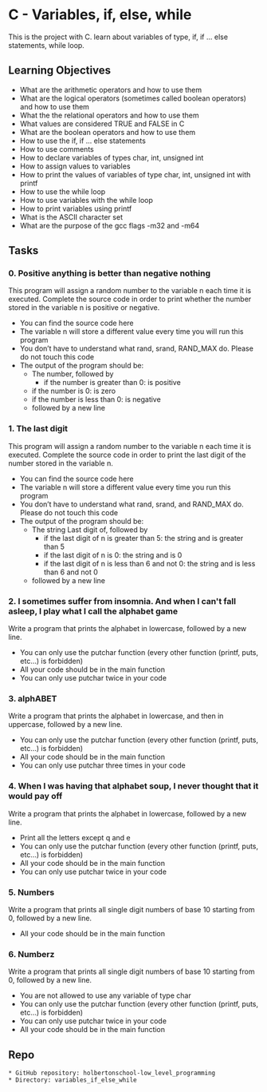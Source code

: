 # C - Variables, if, else, while

This is the project with C.
learn about variables of type, if, if ... else statements, while loop.

## Learning Objectives

* What are the arithmetic operators and how to use them
* What are the logical operators (sometimes called boolean operators) and how to use them
* What the the relational operators and how to use them
* What values are considered TRUE and FALSE in C
* What are the boolean operators and how to use them
* How to use the if, if ... else statements
* How to use comments
* How to declare variables of types char, int, unsigned int
* How to assign values to variables
* How to print the values of variables of type char, int, unsigned int with printf
* How to use the while loop
* How to use variables with the while loop
* How to print variables using printf
* What is the ASCII character set
* What are the purpose of the gcc flags -m32 and -m64

## Tasks

### 0. Positive anything is better than negative nothing
This program will assign a random number to the variable n each time it is executed. Complete the source code in order to print whether the number stored in the variable n is positive or negative.

* You can find the source code here
* The variable n will store a different value every time you will run this program
* You don’t have to understand what rand, srand, RAND_MAX do. Please do not touch this code
* The output of the program should be:
    * The number, followed by
        * if the number is greater than 0: is positive
	* if the number is 0: is zero
	* if the number is less than 0: is negative
    * followed by a new line

### 1. The last digit
This program will assign a random number to the variable n each time it is executed. Complete the source code in order to print the last digit of the number stored in the variable n.

* You can find the source code here
* The variable n will store a different value every time you run this program
* You don’t have to understand what rand, srand, and RAND_MAX do. Please do not touch this code
* The output of the program should be:
    * The string Last digit of, followed by
        * if the last digit of n is greater than 5: the string and is greater than 5
        * if the last digit of n is 0: the string and is 0
        * if the last digit of n is less than 6 and not 0: the string and is less than 6 and not 0
    * followed by a new line


### 2. I sometimes suffer from insomnia. And when I can't fall asleep, I play what I call the alphabet game
Write a program that prints the alphabet in lowercase, followed by a new line.

* You can only use the putchar function (every other function (printf, puts, etc…) is forbidden)
* All your code should be in the main function
* You can only use putchar twice in your code


### 3. alphABET
Write a program that prints the alphabet in lowercase, and then in uppercase, followed by a new line.

* You can only use the putchar function (every other function (printf, puts, etc…) is forbidden)
* All your code should be in the main function
* You can only use putchar three times in your code


### 4. When I was having that alphabet soup, I never thought that it would pay off
Write a program that prints the alphabet in lowercase, followed by a new line.

* Print all the letters except q and e
* You can only use the putchar function (every other function (printf, puts, etc…) is forbidden)
* All your code should be in the main function
* You can only use putchar twice in your code


### 5. Numbers
Write a program that prints all single digit numbers of base 10 starting from 0, followed by a new line.

* All your code should be in the main function


### 6. Numberz
Write a program that prints all single digit numbers of base 10 starting from 0, followed by a new line.

* You are not allowed to use any variable of type char
* You can only use the putchar function (every other function (printf, puts, etc…) is forbidden)
* You can only use putchar twice in your code
* All your code should be in the main function







## Repo
	* GitHub repository: holbertonschool-low_level_programming
	* Directory: variables_if_else_while

